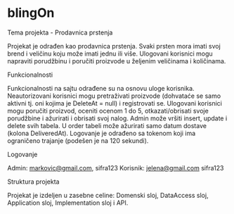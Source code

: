 # blingOn
Tema projekta - Prodavnica prstenja

Projekat je odrađen kao prodavnica prstenja. Svaki prsten mora imati svoj brend i veličinu koju može imati jednu ili više. Ulogovani korisnici mogu napraviti porudžbinu i poručiti proizvode u željenim veličinama i količinama.



Funkcionalnosti

Funkcionalnosti na sajtu odrađene su na osnovu uloge korisnika. 
Neautorizovani korisnici mogu pretraživati proizvode (dohvataće se samo aktivni tj. oni kojima je DeleteAt = null) i registrovati se.
Ulogovani korisnici mogu poručiti proizvod, oceniti ocenom 1 do 5, otkazati/obrisati svoje porudžbine i ažurirati i obrisati svoj nalog.
Admin može vršiti insert, update i delete svih tabela. U order tabeli može ažurirati samo datum dostave (kolona DeliveredAt).
Logovanje je odrađeno sa tokenom koji ima ograničeno trajanje (podešen je na 120 sekundi).



Logovanje

Admin: markovic@gmail.com, sifra123
Korisnik: jelena@gmail.com sifra123



Struktura projekta

Projekat je izdeljen u zasebne celine: Domenski sloj, DataAccess sloj, Application sloj, Implementation sloj i API. 
